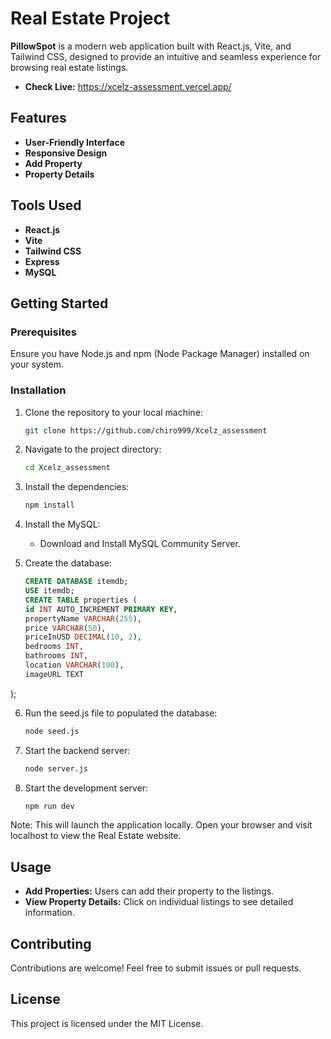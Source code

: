 # Real Estate Project

**PillowSpot** is a modern web application built with React.js, Vite, and Tailwind CSS, designed to provide an intuitive and seamless experience for browsing real estate listings. 

- **Check Live:** https://xcelz-assessment.vercel.app/

## Features

- **User-Friendly Interface**
- **Responsive Design**
- **Add Property**
- **Property Details**

## Tools Used

- **React.js**
- **Vite**
- **Tailwind CSS**
- **Express**
- **MySQL**

## Getting Started

### Prerequisites

Ensure you have Node.js and npm (Node Package Manager) installed on your system.

### Installation

1. Clone the repository to your local machine:

   ```bash
   git clone https://github.com/chiro999/Xcelz_assessment

2. Navigate to the project directory:

   ```bash
   cd Xcelz_assessment
   
3. Install the dependencies:

   ```bash
   npm install

4. Install the MySQL:

   - Download and Install MySQL Community Server.

5. Create the database:

   ```sql
   CREATE DATABASE itemdb;
   USE itemdb;
   CREATE TABLE properties (
   id INT AUTO_INCREMENT PRIMARY KEY,
   propertyName VARCHAR(255),
   price VARCHAR(50),
   priceInUSD DECIMAL(10, 2),
   bedrooms INT,
   bathrooms INT,
   location VARCHAR(100),
   imageURL TEXT
);

6. Run the seed.js file to populated the database:

   ```bash
   node seed.js

7. Start the backend server:

   ```bash
   node server.js


7. Start the development server:

   ```bash
   npm run dev

Note: This will launch the application locally. Open your browser and visit localhost to view the Real Estate website.

## Usage

- **Add Properties:** Users can add their property to the listings.
- **View Property Details:** Click on individual listings to see detailed information.

## Contributing
Contributions are welcome! Feel free to submit issues or pull requests.

## License
This project is licensed under the MIT License.
